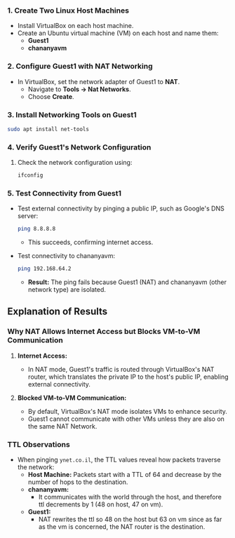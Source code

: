 
### 1. Create Two Linux Host Machines
- Install VirtualBox on each host machine.
- Create an Ubuntu virtual machine (VM) on each host and name them:
  - **Guest1**
  - **chananyavm**

### 2. Configure Guest1 with NAT Networking
- In VirtualBox, set the network adapter of Guest1 to **NAT**.
  - Navigate to **Tools -> Nat Networks**.
  - Choose **Create**.

### 3. Install Networking Tools on Guest1

   ```bash
   sudo apt install net-tools
   ```

### 4. Verify Guest1's Network Configuration
1. Check the network configuration using:
   ```bash
   ifconfig
   ```

### 5. Test Connectivity from Guest1
- Test external connectivity by pinging a public IP, such as Google's DNS server:
  ```bash
  ping 8.8.8.8
  ```
  - This succeeds, confirming internet access.

- Test connectivity to chananyavm:

    ```bash
    ping 192.168.64.2
    ```
  - **Result:** The ping fails because Guest1 (NAT) and chananyavm (other network type) are isolated.


## Explanation of Results

### Why NAT Allows Internet Access but Blocks VM-to-VM Communication
1. **Internet Access:**
   - In NAT mode, Guest1's traffic is routed through VirtualBox's NAT router, which translates the private IP to the host's public IP, enabling external connectivity.

2. **Blocked VM-to-VM Communication:**
   - By default, VirtualBox's NAT mode isolates VMs to enhance security.
   - Guest1 cannot communicate with other VMs unless they are also on the same NAT Network.

### TTL Observations
- When pinging `ynet.co.il`, the TTL values reveal how packets traverse the network:
  - **Host Machine:** Packets start with a TTL of 64 and decrease by the number of hops to the destination.
  - **chananyavm:**
    - It communicates with the world through the host, and therefore ttl decrements by 1 (48 on host, 47 on vm).
  - **Guest1:**
    - NAT rewrites the ttl so 48 on the host but 63 on vm since as far as the vm is concerned, the NAT router is the destination.


